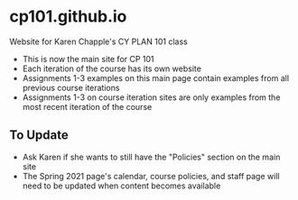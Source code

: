 # cp101.github.io
Website for Karen Chapple's CY PLAN 101 class

- This is now the main site for CP 101
- Each iteration of the course has its own website
- Assignments 1-3 examples on this main page contain examples from all previous course iterations 
- Assignments 1-3 on course iteration sites are only examples from the most recent iteration of the course 

## To Update
- Ask Karen if she wants to still have the "Policies" section on the main site 
- The Spring 2021 page's calendar, course policies, and staff page will need to be updated when content becomes available
